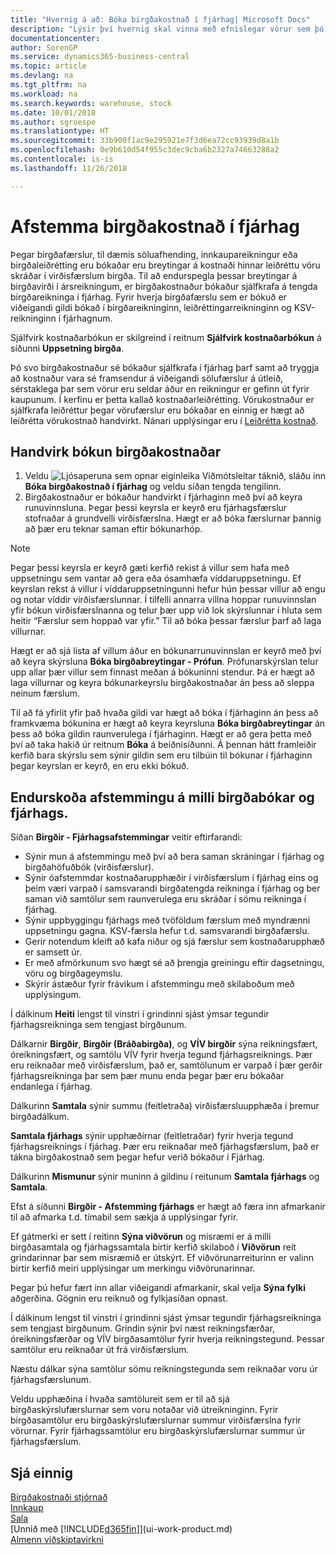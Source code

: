 ```yaml
---
title: "Hvernig á að: Bóka birgðakostnað í fjárhag| Microsoft Docs"
description: "Lýsir því hvernig skal vinna með efnislegar vörur sem þú átt viðskipti með, til dæmis að meðhöndla birgðir í vöruhúsinu."
documentationcenter: 
author: SorenGP
ms.service: dynamics365-business-central
ms.topic: article
ms.devlang: na
ms.tgt_pltfrm: na
ms.workload: na
ms.search.keywords: warehouse, stock
ms.date: 10/01/2018
ms.author: sgroespe
ms.translationtype: HT
ms.sourcegitcommit: 33b900f1ac9e295921e7f3d6ea72cc93939d8a1b
ms.openlocfilehash: 0e9b610d54f955c3dec9cba6b2327a74663288a2
ms.contentlocale: is-is
ms.lasthandoff: 11/26/2018

---
```

# <a name="reconcile-inventory-costs-with-the-general-ledger"></a>Afstemma birgðakostnað í fjárhag
Þegar birgðafærslur, til dæmis söluafhending, innkaupareikningur eða birgðaleiðrétting eru bókaðar eru breytingar á kostnaði hinnar leiðréttu vöru skráðar í virðisfærslum birgða. Til að endurspegla þessar breytingar á birgðavirði í ársreikningum, er birgðakostnaður bókaður sjálfkrafa á tengda birgðareikninga í fjárhag. Fyrir hverja birgðafærslu sem er bókuð er viðeigandi gildi bókað í birgðareikninginn, leiðréttingarreikninginn og KSV-reikninginn í fjárhagnum.

Sjálfvirk kostnaðarbókun er skilgreind í reitnum **Sjálfvirk kostnaðarbókun** á síðunni **Uppsetning birgða**.

Þó svo birgðakostnaður sé bókaður sjálfkrafa í fjárhag þarf samt að tryggja að kostnaður vara sé framsendur á viðeigandi sölufærslur á útleið, sérstaklega þar sem vörur eru seldar áður en reikningur er gefinn út fyrir kaupunum. Í kerfinu er þetta kallað kostnaðarleiðrétting. Vörukostnaður er sjálfkrafa leiðréttur þegar vörufærslur eru bókaðar en einnig er hægt að leiðrétta vörukostnað handvirkt. Nánari upplýsingar eru í [Leiðrétta kostnað](inventory-how-adjust-item-costs.md).

## <a name="to-post-inventory-costs-manually"></a>Handvirk bókun birgðakostnaðar
1. Veldu ![Ljósaperuna sem opnar eiginleika Viðmótsleitar](media/ui-search/search_small.png "Segðu mér hvað þú vilt gera") táknið, sláðu inn **Bóka birgðakostnað í fjárhag** og veldu síðan tengda tengilinn.
2. Birgðakostnaður er bókaður handvirkt í fjárhaginn með því að keyra runuvinnsluna. Þegar þessi keyrsla er keyrð eru fjárhagsfærslur stofnaðar á grundvelli virðisfærslna. Hægt er að bóka færslurnar þannig að þær eru teknar saman eftir bókunarhóp.

> [!NOTE]  
> Þegar þessi keyrsla er keyrð gæti kerfið rekist á villur sem hafa með uppsetningu sem vantar að gera eða ósamhæfa víddaruppsetningu. Ef keyrslan rekst á villur í víddaruppsetningunni hefur hún þessar villur að engu og notar víddir virðisfærslunnar. Í tilfelli annarra villna hoppar runuvinnslan yfir bókun virðisfærslnanna og telur þær upp við lok skýrslunnar í hluta sem heitir “Færslur sem hoppað var yfir.” Til að bóka þessar færslur þarf að laga villurnar.

Hægt er að sjá lista af villum áður en bókunarrunuvinnslan er keyrð með því að keyra skýrsluna **Bóka birgðabreytingar - Prófun**. Prófunarskýrslan telur upp allar þær villur sem finnast meðan á bókuninni stendur. Þá er hægt að laga villurnar og keyra bókunarkeyrslu birgðakostnaðar án þess að sleppa neinum færslum.

Til að fá yfirlit yfir það hvaða gildi var hægt að bóka í fjárhaginn án þess að framkvæma bókunina er hægt að keyra keyrsluna **Bóka birgðabreytingar** án þess að bóka gildin raunverulega í fjárhaginn. Hægt er að gera þetta með því að taka hakið úr reitnum **Bóka** á beiðnisíðunni. Á þennan hátt framleiðir kerfið bara skýrslu sem sýnir gildin sem eru tilbúin til bókunar í fjárhaginn þegar keyrslan er keyrð, en eru ekki bókuð.

## <a name="to-audit-the-reconciliation-between-the-inventory-ledger-and-the-general-ledger"></a>Endurskoða afstemmingu á milli birgðabókar og fjárhags.
Síðan **Birgðir - Fjárhagsafstemmingar** veitir eftirfarandi:

- Sýnir mun á afstemmingu með því að bera saman skráningar í fjárhag og birgðahöfuðbók (virðisfærslur).
- Sýnir óafstemmdar kostnaðarupphæðir í virðisfærslum í fjárhag eins og þeim væri varpað í samsvarandi birgðatengda reikninga í fjárhag og ber saman við samtölur sem raunverulega eru skráðar í sömu reikninga í fjárhag.
- Sýnir uppbyggingu fjárhags með tvöföldum færslum með myndrænni uppsetningu gagna. KSV-færsla hefur t.d. samsvarandi birgðafærslu.
- Gerir notendum kleift að kafa niður og sjá færslur sem kostnaðarupphæð er samsett úr.
- Er með afmörkunum svo hægt sé að þrengja greiningu eftir dagsetningu, vöru og birgðageymslu.
- Skýrir ástæður fyrir frávikum í afstemmingu með skilaboðum með upplýsingum.


Í dálkinum **Heiti** lengst til vinstri í grindinni sjást ýmsar tegundir fjárhagsreikninga sem tengjast birgðunum.

Dálkarnir **Birgðir**, **Birgðir (Bráðabirgða)**, og **VÍV birgðir** sýna reikningsfært, óreikningsfært, og samtölu VÍV fyrir hverja tegund fjárhagsreiknings. Þær eru reiknaðar með virðisfærslum, það er, samtölunum er varpað í þær gerðir fjárhagsreikninga þar sem þær munu enda þegar þær eru bókaðar endanlega í fjárhag.

Dálkurinn **Samtala** sýnir summu (feitletraða) virðisfærsluupphæða í þremur birgðadálkum.

**Samtala fjárhags** sýnir upphæðirnar (feitletraðar) fyrir hverja tegund fjárhagsreiknings í fjárhag. Þær eru reiknaðar með fjárhagsfærslum, það er tákna birgðakostnað sem þegar hefur verið bókaður í Fjárhag.

Dálkurinn **Mismunur** sýnir muninn á gildinu í reitunum **Samtala fjárhags** og **Samtala**.

Efst á síðunni **Birgðir - Afstemming fjárhags** er hægt að færa inn afmarkanir til að afmarka t.d. tímabil sem sækja á upplýsingar fyrir.

Ef gátmerki er sett í reitinn **Sýna viðvörun** og misræmi er á milli birgðasamtala og fjárhagssamtala birtir kerfið skilaboð í **Viðvörun** reit grindarinnar þar sem misræmið er útskýrt. Ef viðvörunarreiturinn er valinn birtir kerfið meiri upplýsingar um merkingu viðvörunarinnar.

Þegar þú hefur fært inn allar viðeigandi afmarkanir, skal velja **Sýna fylki** aðgerðina. Gögnin eru reiknuð og fylkjasíðan opnast.

Í dálkinum lengst til vinstri í grindinni sjást ýmsar tegundir fjárhagsreikninga sem tengjast birgðunum. Grindin sýnir því næst reikningsfærðar, óreikningsfærðar og VÍV birgðasamtölur fyrir hverja reikningstegund. Þessar samtölur eru reiknaðar út frá virðisfærslum.

Næstu dálkar sýna samtölur sömu reikningstegunda sem reiknaðar voru úr fjárhagsfærslunum.

Veldu upphæðina í hvaða samtölureit sem er til að sjá birgðaskýrslufærslurnar sem voru notaðar við útreikninginn. Fyrir birgðasamtölur eru birgðaskýrslufærslurnar summur virðisfærslna fyrir vörurnar. Fyrir fjárhagssamtölur eru birgðaskýrslufærslurnar summur úr fjárhagsfærslum.

## <a name="see-also"></a>Sjá einnig  
[Birgðakostnaði stjórnað](finance-manage-inventory-costs.md)  
[Innkaup](purchasing-manage-purchasing.md)  
[Sala](sales-manage-sales.md)    
[Unnið með [!INCLUDE[d365fin](includes/d365fin_md.md)]](ui-work-product.md)  
[Almenn viðskiptavirkni](ui-across-business-areas.md)

